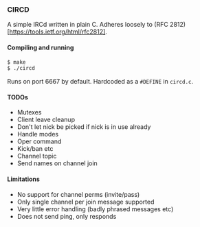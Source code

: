 ### CIRCD

A simple IRCd written in plain C.  Adheres loosely to (RFC 2812)[https://tools.ietf.org/html/rfc2812].


#### Compiling and running

```bash
$ make
$ ./circd
```

Runs on port 6667 by default.  Hardcoded as a `#DEFINE` in `circd.c`.


#### TODOs

- Mutexes
- Client leave cleanup
- Don't let nick be picked if nick is in use already
- Handle modes
- Oper command
- Kick/ban etc
- Channel topic
- Send names on channel join


#### Limitations

- No support for channel perms (invite/pass)
- Only single channel per join message supported
- Very little error handling (badly phrased messages etc)
- Does not send ping, only responds